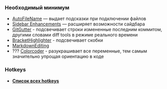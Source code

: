 ### Необходимый минимум

- [AutoFileName](https://packagecontrol.io/packages/AutoFileName) — выдает подсказки при подключении файлов
- [Sidebar Enhancements](https://packagecontrol.io/packages/SideBarEnhancements) — расширяет возможности сайдбара
- [GitGutter](https://github.com/jisaacks/GitGutter) - подсвечивает строки измененные последним коммитом, другими словами diff tools в режиме реального времени
- [BracketHighlighter](https://packagecontrol.io/packages/BracketHighlighter) - подсвечивает скобки
- [MarkdownEditing](https://github.com/ttscoff/MarkdownEditing)
- ??? [Colorcoder](https://github.com/vprimachenko/Sublime-Colorcoder) - разукрашивает все переменные, тем самым значительно упрощая ориентацию в коде

### Hotkeys

- **[Список всех hotkeys](http://nicothin.github.io/sublime-text/sublime-text-3-hotkeys.html)**

